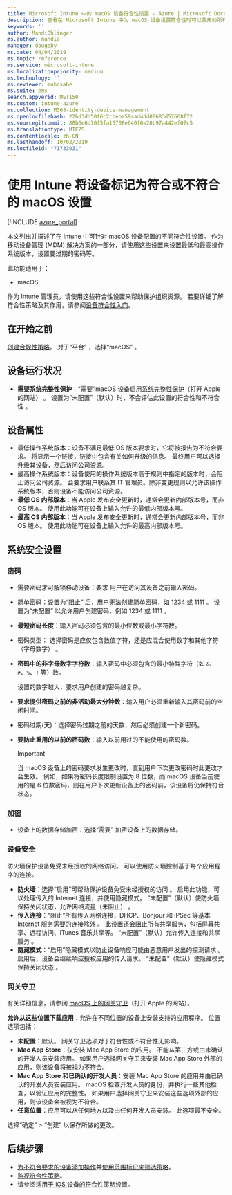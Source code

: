 ```yaml
---
title: Microsoft Intune 中的 macOS 设备符合性设置 - Azure | Microsoft Docs
description: 查看在 Microsoft Intune 中为 macOS 设备设置符合性时可以使用的所有设置的列表。 要求使用 Apple 的系统完整性保护，设置密码限制，要求使用防火墙，允许网关守卫等。
keywords: ''
author: MandiOhlinger
ms.author: mandia
manager: dougeby
ms.date: 04/04/2019
ms.topic: reference
ms.service: microsoft-intune
ms.localizationpriority: medium
ms.technology: ''
ms.reviewer: muhosabe
ms.suite: ems
search.appverid: MET150
ms.custom: intune-azure
ms.collection: M365-identity-device-management
ms.openlocfilehash: 22bd3dd50f6c2cbeba59aad4dd00683d52668f72
ms.sourcegitcommit: 88b6e6d70f5fa15708e640f6e20b97a442ef07c5
ms.translationtype: MTE75
ms.contentlocale: zh-CN
ms.lasthandoff: 10/02/2019
ms.locfileid: "71733031"
---
```

# <a name="macos-settings-to-mark-devices-as-compliant-or-not-compliant-using-intune"></a>使用 Intune 将设备标记为符合或不符合的 macOS 设置

[!INCLUDE [azure_portal](../includes/azure_portal.md)]

本文列出并描述了在 Intune 中可针对 macOS 设备配置的不同符合性设置。 作为移动设备管理 (MDM) 解决方案的一部分，请使用这些设置来设置最低和最高操作系统版本，设置要过期的密码等。

此功能适用于：

- macOS

作为 Intune 管理员，请使用这些符合性设置来帮助保护组织资源。 若要详细了解符合性策略及其作用，请参阅[设备符合性入门](device-compliance-get-started.md)。

## <a name="before-you-begin"></a>在开始之前

[创建合规性策略](create-compliance-policy.md#create-the-policy)。 对于“平台”  ，选择“macOS”  。

## <a name="device-health"></a>设备运行状况

- **需要系统完整性保护**：“需要”macOS 设备启用[系统完整性保护](https://support.apple.com/HT204899)（打开 Apple 的网站）  。 设置为“未配置”（默认）时，不会评估此设置的符合性和不符合性  。

## <a name="device-properties"></a>设备属性

-  最低操作系统版本：设备不满足最低 OS 版本要求时，它将被报告为不符合要求。 将显示一个链接，链接中包含有关如何升级的信息。 最终用户可以选择升级其设备，然后访问公司资源。
-  最高操作系统版本：设备使用的操作系统版本高于规则中指定的版本时，会阻止访问公司资源。 会要求用户联系其 IT 管理员。除非变更规则以允许该操作系统版本，否则设备不能访问公司资源。
- **最低 OS 内部版本**：当 Apple 发布安全更新时，通常会更新内部版本号，而非 OS 版本。 使用此功能可在设备上输入允许的最低内部版本号。
- **最高 OS 内部版本**：当 Apple 发布安全更新时，通常会更新内部版本号，而非 OS 版本。 使用此功能可在设备上输入允许的最高内部版本号。

## <a name="system-security-settings"></a>系统安全设置

### <a name="password"></a>密码

-  需要密码才可解锁移动设备：要求  用户在访问其设备之前输入密码。
-  简单密码：设置为“阻止”  后，用户无法创建简单密码，如 1234  或 1111  。 设置为“未配置”  以允许用户创建密码，例如 1234  或 1111  。
- **最短密码长度**：输入密码必须包含的最小位数或最小字符数。
-  密码类型：  选择密码是应仅包含数值字符，还是应混合使用数字和其他字符（字母数字）  。
- **密码中的非字母数字字符数**：输入密码中必须包含的最小特殊字符（如 `&`、`#`、`%`、`!` 等）数。

    设置的数字越大，要求用户创建的密码越复杂。

- **要求提供密码之前的非活动最大分钟数**：输入用户必须重新输入其密码前的空闲时间。
-  密码过期(天)：选择密码过期之前的天数，然后必须创建一个新密码。
- **要防止重用的以前的密码数**：输入以前用过的不能使用的密码数。

    > [!IMPORTANT]
    > 当 macOS 设备上的密码要求发生更改时，直到用户下次更改密码时此更改才会生效。 例如，如果将密码长度限制设置为 8 位数，而 macOS 设备当前使用的是 6 位数密码，则在用户下次更新设备上的密码前，该设备将仍保持符合状态。

### <a name="encryption"></a>加密

-  设备上的数据存储加密：选择“需要”  加密设备上的数据存储。

### <a name="device-security"></a>设备安全

防火墙保护设备免受未经授权的网络访问。 可以使用防火墙控制基于每个应用程序的连接。 

- **防火墙**：选择“启用”可帮助保护设备免受未经授权的访问  。 启用此功能，可以处理传入的 Internet 连接，并使用隐藏模式。 “未配置”（默认）使防火墙保持关闭状态，允许网络流量（未阻止）  。
- **传入连接**：“阻止”所有传入网络连接，DHCP、Bonjour 和 IPSec 等基本 Internet 服务需要的连接除外  。 此设置还会阻止所有共享服务，包括屏幕共享、远程访问、iTunes 音乐共享等。 “未配置”（默认）允许传入连接和共享服务  。
- **隐藏模式**：“启用”隐藏模式以防止设备响应可能由恶意用户发出的探测请求  。 启用后，设备会继续响应授权应用的传入请求。 “未配置”（默认）使隐藏模式保持关闭状态  。

### <a name="gatekeeper"></a>网关守卫

有关详细信息，请参阅 [macOS 上的网关守卫](https://support.apple.com/HT202491)（打开 Apple 的网站）。

**允许从这些位置下载应用**：允许在不同位置的设备上安装支持的应用程序。 位置选项包括：

- **未配置**：默认。 网关守卫选项对于符合性或不符合性无影响。 
- **Mac App Store**：仅安装 Mac App Store 的应用。 不能从第三方或由未确认的开发人员安装应用。 如果用户选择网关守卫来安装 Mac App Store 外部的应用，则该设备将被视为不符合。
- **Mac App Store 和已确认的开发人员**：安装 Mac App Store 的应用并由已确认的开发人员安装应用。 macOS 检查开发人员的身份，并执行一些其他检查，以验证应用的完整性。 如果用户选择网关守卫来安装这些选项外部的应用，则该设备会被视为不符合。
- **任意位置**：应用可以从任何地方以及由任何开发人员安装。 此选项最不安全。

选择“确定”   > “创建”  以保存所做的更改。

## <a name="next-steps"></a>后续步骤

- [为不符合要求的设备添加操作](actions-for-noncompliance.md)并[使用范围标记来筛选策略](../fundamentals/scope-tags.md)。
- [监视符合性策略](compliance-policy-monitor.md)。
- 请参阅[适用于 iOS 设备的符合性策略设置](compliance-policy-create-ios.md)。